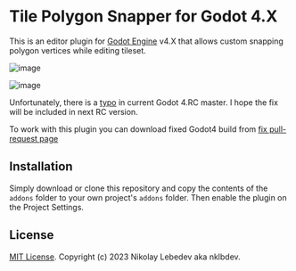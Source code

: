 # Tile Polygon Snapper for Godot 4.X

This is an editor plugin for [Godot Engine](https://godotengine.org) v4.X that allows custom snapping polygon vertices while editing tileset.

![image](https://user-images.githubusercontent.com/7024016/221359347-f6af4f8f-3062-4e71-a09f-e17db052363a.png)

![image](https://user-images.githubusercontent.com/7024016/221359351-4373e9f5-189b-4665-a500-0e994bdc64dc.png)

Unfortunately, there is a [typo](https://github.com/godotengine/godot/pull/73887) in current Godot 4.RC master. I hope the fix will be included in next RC version.

To work with this plugin you can download fixed Godot4 build from [fix pull-request page](https://github.com/godotengine/godot/pull/73887/checks)

## Installation

Simply download or clone this repository and copy the contents of the `addons` folder to your own project's `addons` folder. Then enable the plugin on the Project Settings.

## License

[MIT License](LICENSE). Copyright (c) 2023 Nikolay Lebedev aka nklbdev.
